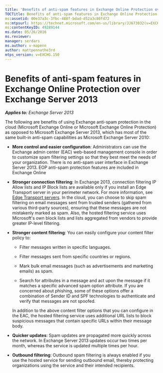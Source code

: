 ```yaml
---
title: 'Benefits of anti-spam features in Exchange Online Protection over Exchange Server 2013'
TOCTitle: Benefits of anti-spam features in Exchange Online Protection over Exchange Server 2013
ms:assetid: 00e37a3c-3fbc-488f-bdad-d52a3c80fd72
ms:mtpsurl: https://technet.microsoft.com/en-us/library/JJ673032(v=EXCHG.150)
ms:contentKeyID: 49289144
ms.date: 05/26/2016
ms.reviewer: 
manager: serdars
ms.author: v-mapenn
author: mattpennathe3rd
mtps_version: v=EXCHG.150
---
```


# Benefits of anti-spam features in Exchange Online Protection over Exchange Server 2013

_**Applies to:** Exchange Server 2013_

The following are benefits of using Exchange anti-spam protection in the cloud (Microsoft Exchange Online or Microsoft Exchange Online Protection) as opposed to Microsoft Exchange Server 2013, which has most of the same built-in anti-spam capabilities as Microsoft Exchange Server 2010:

  - **More control and easier configuration**: Administrators can use the Exchange admin center (EAC) web-based management console in order to customize spam filtering settings so that they best meet the needs of your organization. There is no anti-spam user interface in Exchange Server 2013. EOP anti-spam protection features are included in Exchange Online

  - **Stronger connection filtering**: In Exchange 2013, connection filtering IP Allow lists and IP Block lists are available only if you install an Edge Transport server in your perimeter network. For more information, see [Edge Transport servers](edge-transport-servers-exchange-2013-help.md). In the cloud, you can choose to skip spam filtering on email messages sent from trusted senders (gathered from various third-party sources), ensuring that these messages are not mistakenly marked as spam. Also, the hosted filtering service uses Microsoft's own block lists and lists aggregated from vendors to provide greater IP-level filtering.

  - **Stronger content filtering**: You can easily configure your content filter policy to:

      - Filter messages written in specific languages.

      - Filter messages sent from specific countries or regions.

      - Mark bulk email messages (such as advertisements and marketing emails) as spam.

      - Search for attributes in a message and act upon the message if it matches a specific advanced spam option attribute. If you are concerned about phishing, some of these options offer a combination of Sender ID and SPF technologies to authenticate and verify that messages are not spoofed.

    In addition to the above content filter options that you can configure in the EAC, the hosted filtering service uses additional URL lists to block suspicious messages that contain specific URLs within their message body.

  - **Quicker updates**: Spam updates are propagated more quickly across the network. In Exchange Server 2013 updates occur two times per month, whereas the service is updated multiple times per hour.

  - **Outbound filtering**: Outbound spam filtering is always enabled if you use the hosted service for sending outbound email, thereby protecting organizations using the service and their intended recipients.
